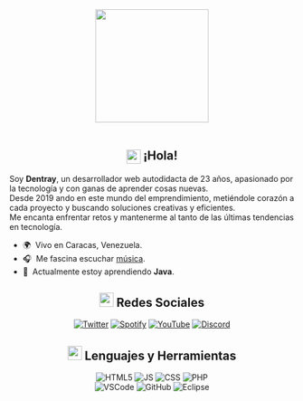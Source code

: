 <div align = "center">
  <img align="center" src= "https://i.imgur.com/dVRl12c.png" height="200" />
 </div>
<br>
<div align = "center">

## <img align="center" src="https://media.giphy.com/media/hvRJCLFzcasrR4ia7z/giphy.gif" width="25"> <b> ¡Hola!</b>
 </div>
Soy <b>Dentray</b>, un desarrollador web autodidacta de 23 años, apasionado por la tecnología y con ganas de aprender cosas nuevas.
<br>
Desde 2019 ando en este mundo del emprendimiento, metiéndole corazón a cada proyecto y buscando soluciones creativas y eficientes. 
<br>
Me encanta enfrentar retos y mantenerme al tanto de las últimas tendencias en tecnología.
<br>
<p></p>

* 🌍  Vivo en Caracas, Venezuela.
* 🎧  Me fascina escuchar [música](https://open.spotify.com/user/3132bp4xpqx4wuzpg7ld7okws2ay?si=40997f1771924050).
* 🌱  Actualmente estoy aprendiendo <b>Java</b>.

<div align = "center">

## <img src="https://media.tenor.com/images/7e96d994f29b388f63f7aa77ff2bea78/tenor.gif" width="25"> <b> Redes Sociales</b>
  
[![Twitter](https://img.shields.io/badge/Twitter-1DA1F2?style=for-the-badge&logo=twitter&logoColor=white)](https://x.com/Dentrxy)
[![Spotify](https://img.shields.io/badge/Spotify-1ED760?&style=for-the-badge&logo=spotify&logoColor=white)](https://open.spotify.com/user/3132bp4xpqx4wuzpg7ld7okws2ay?si=998c52c573864a80)
[![YouTube](https://img.shields.io/badge/YouTube-FF0000?style=for-the-badge&logo=youtube&logoColor=white)](https://www.youtube.com/@DentrayVE)
[![Discord](https://img.shields.io/badge/Discord-7289DA?style=for-the-badge&logo=discord&logoColor=white)](https://discord.gg/voxcraft)

## <img src="https://github.com/7oSkaaa/7oSkaaa/raw/main/Images/about_me.gif?raw=true" width="25"> <b> Lenguajes y Herramientas</b>

![HTML5](https://img.shields.io/badge/HTML5-E34F26?style=for-the-badge&logo=html5&logoColor=white)
![JS](https://img.shields.io/badge/JavaScript-F7DF1E?style=for-the-badge&logo=javascript&logoColor=black)
![CSS](https://img.shields.io/badge/CSS-239120?&style=for-the-badge&logo=css3&logoColor=white)
![PHP](https://img.shields.io/badge/PHP-777BB4?style=for-the-badge&logo=php&logoColor=white)
<br>
![VSCode](https://img.shields.io/badge/Visual_Studio_Code-0078D4?style=for-the-badge&logo=visual%20studio%20code&logoColor=white)
![GitHub](https://img.shields.io/badge/GitHub-100000?style=for-the-badge&logo=github&logoColor=white)
![Eclipse](https://img.shields.io/badge/Eclipse-2C2255?style=for-the-badge&logo=eclipse&logoColor=white)
